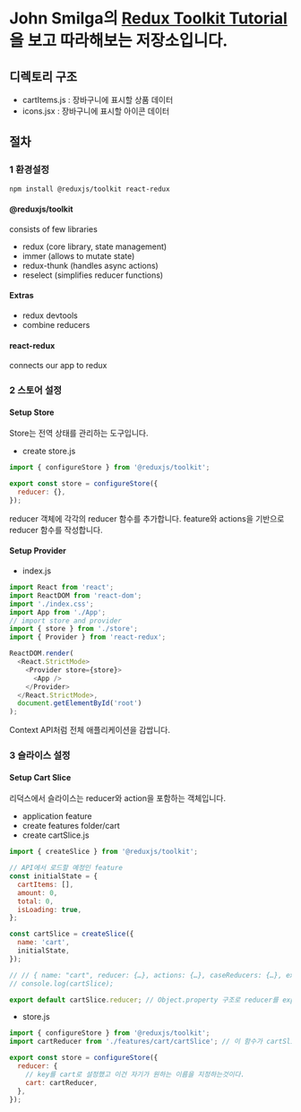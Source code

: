 # John Smilga의 [Redux Toolkit Tutorial](https://github.com/john-smilga/redux-toolkit-tutorial)을 보고 따라해보는 저장소입니다.

## 디렉토리 구조

- cartItems.js : 장바구니에 표시할 상품 데이터
- icons.jsx : 장바구니에 표시할 아이콘 데이터

## 절차

### 1 환경설정

```sh
npm install @reduxjs/toolkit react-redux
```

#### @reduxjs/toolkit

consists of few libraries

- redux (core library, state management)
- immer (allows to mutate state)
- redux-thunk (handles async actions)
- reselect (simplifies reducer functions)

#### Extras

- redux devtools
- combine reducers

#### react-redux

connects our app to redux

### 2 스토어 설정

#### Setup Store

Store는 전역 상태를 관리하는 도구입니다.

- create store.js

```js
import { configureStore } from '@reduxjs/toolkit';

export const store = configureStore({
  reducer: {},
});
```

reducer 객체에 각각의 reducer 함수를 추가합니다. feature와 actions을 기반으로 reducer 함수를 작성합니다.

#### Setup Provider

- index.js

```js
import React from 'react';
import ReactDOM from 'react-dom';
import './index.css';
import App from './App';
// import store and provider
import { store } from './store';
import { Provider } from 'react-redux';

ReactDOM.render(
  <React.StrictMode>
    <Provider store={store}>
      <App />
    </Provider>
  </React.StrictMode>,
  document.getElementById('root')
);
```

Context API처럼 전체 애플리케이션을 감쌉니다.

### 3 슬라이스 설정

#### Setup Cart Slice

리덕스에서 슬라이스는 reducer와 action을 포함하는 객체입니다.

- application feature
- create features folder/cart
- create cartSlice.js

```js
import { createSlice } from '@reduxjs/toolkit';

// API에서 로드할 예정인 feature
const initialState = {
  cartItems: [],
  amount: 0,
  total: 0,
  isLoading: true,
};

const cartSlice = createSlice({
  name: 'cart',
  initialState,
});

// // { name: "cart", reducer: {…}, actions: {…}, caseReducers: {…}, extraReducers: {…} } from console.log(cartSlice)
// console.log(cartSlice);

export default cartSlice.reducer; // Object.property 구조로 reducer를 export 한다.
```

- store.js

```js
import { configureStore } from '@reduxjs/toolkit';
import cartReducer from './features/cart/cartSlice'; // 이 함수가 cartSlice의 상태를 제어한다.

export const store = configureStore({
  reducer: {
    // key를 cart로 설정했고 이건 자기가 원하는 이름을 지정하는것이다.
    cart: cartReducer,
  },
});
```
